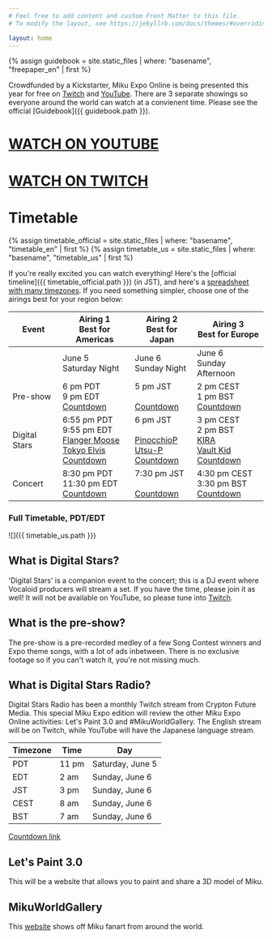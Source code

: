 ```yaml
---
# Feel free to add content and custom Front Matter to this file.
# To modify the layout, see https://jekyllrb.com/docs/themes/#overriding-theme-defaults

layout: home
---
```


{% assign guidebook = site.static_files | where: "basename", "freepaper_en" | first %}

Crowdfunded by a Kickstarter, Miku Expo Online is being presented this year for
free on [Twitch](https://www.twitch.tv/cfm_official) and
[YouTube](https://www.youtube.com/watch?v=VSgsjXk2BVM). There are 3
separate showings so everyone around the world can watch at a convienent
time. Please see the official [Guidebook]({{ guidebook.path }}).

# [WATCH ON YOUTUBE](https://www.youtube.com/watch?v=VSgsjXk2BVM)

# [WATCH ON TWITCH](https://www.twitch.tv/cfm_official)

# Timetable

{% assign timetable_official = site.static_files | where: "basename", "timetable_en" | first %}
{% assign timetable_us = site.static_files | where: "basename", "timetable_us" | first %}

If you're really excited you can watch everything! Here's the [official
timeline]({{ timetable_official.path }}) (in JST), and here's a [spreadsheet
with many
timezones](https://docs.google.com/spreadsheets/d/134aVgd77kekoFsfyyhN9Ls1PacfMagfyUafANrC4Dn8/edit?usp=sharing). If
you need something simpler, choose one of the airings best for your region
below:

|Event|Airing 1<br/>Best for Americas|Airing 2<br/>Best for Japan|Airing 3<br/>Best for Europe|
|-----|-----------------------------|--------------------------|---------------------------|
||June 5<br/>Saturday Night|June 6<br/>Sunday Night|June 6<br/>Sunday Afternoon|
|Pre-show|6 pm PDT<br/>9 pm EDT<br/>[Countdown](http://preshow.us.39music.rocks)|5 pm JST<br/><br/>[Countdown](http://preshow.jp.39music.rocks)|2 pm CEST<br/>1 pm BST<br/>[Countdown](http://preshow.eu.39music.rocks)|
|Digital Stars|6:55 pm PDT<br/>9:55 pm EDT<br/>[Flanger Moose](https://twitter.com/FlangerMoose)<br/>[Tokyo Elvis](https://twitter.com/FrankFriend)<br/>[Countdown](http://digistars.us.39music.rocks)|6 pm JST<br/><br/>[PinocchioP](https://twitter.com/pinocchiop)<br/>[Utsu-P](https://twitter.com/asshole_wii)<br/>[Countdown](http://digistars.jp.39music.rocks)|3 pm CEST<br/>2 pm BST<br/>[KIRA](https://twitter.com/kira_prod)<br/>[Vault Kid](https://twitter.com/iamVaultKid)<br/>[Countdown](http://digistars.eu.39music.rocks)|
|Concert|8:30 pm PDT<br/>11:30 pm EDT<br/>[Countdown](http://concert.us.39music.rocks)|7:30 pm JST<br/><br/>[Countdown](http://concert.jp.39music.rocks)|4:30 pm CEST<br/>3:30 pm BST<br/>[Countdown](http://concert.eu.39music.rocks)|

### Full Timetable, PDT/EDT
![]({{ timetable_us.path }})

## What is Digital Stars?

'Digital Stars' is a companion event to the concert; this is a DJ event where
Vocaloid producers will stream a set. If you have the time, please join it as
well! It will not be available on YouTube, so please tune into
[Twitch](https://www.twitch.tv/cfm_official).

## What is the pre-show?

The pre-show is a pre-recorded medley of a few Song Contest winners and Expo
theme songs, with a lot of ads inbetween. There is no exclusive footage so if
you can't watch it, you're not missing much.


## What is Digital Stars Radio?

Digital Stars Radio has been a monthly Twitch stream from Crypton Future
Media. This special Miku Expo edition will review the other Miku Expo Online
activities: Let's Paint 3.0 and #MikuWorldGallery. The English stream will be on
Twitch, while YouTube will have the Japanese language stream.

|Timezone|Time|Day|
|--------|----|---|
|PDT|11 pm|Saturday, June 5|
|EDT|2 am|Sunday, June 6|
|JST|3 pm|Sunday, June 6|
|CEST|8 am|Sunday, June 6|
|BST|7 am|Sunday, June 6|

[Countdown link](http://digistars.radio.39music.rocks)

## Let's Paint 3.0

This will be a website that allows you to paint and share a 3D model of Miku.

## MikuWorldGallery

This [website](https://paint.mikuexpo.com/MikuWorldGallery/) shows off Miku fanart from around the world.
